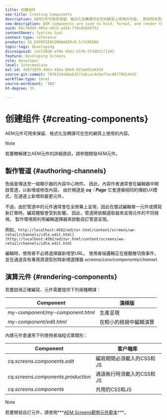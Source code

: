 ```yaml
---
title: 创建组件
seo-title: Creating Components
description: AEM元件可用來保留、格式化及轉譯可在您的網頁上使用的內容。 請依照本頁所述操作，瞭解製作管道和演算元件的相關資訊。
seo-description: AEM components are used to hold, format, and render the content made available on your webpages. Follow this page to learn about authoring channels and rendering components.
uuid: 66c76dd5-495a-4dcb-ad18-7f8a92669752
contentOwner: Jyotika Syal
content-type: reference
products: SG_EXPERIENCEMANAGER/6.5/SCREENS
topic-tags: developing
discoiquuid: cdc530d8-ef0e-4b61-b1f0-5f4d831f1392
feature: Developing Screens
role: Developer
level: Intermediate
exl-id: 4d673039-4963-458a-89e9-023a993dd354
source-git-commit: 707833ddd8ab2573abcac4e9a77ec88778624435
workflow-type: tm+mt
source-wordcount: '302'
ht-degree: 3%

---
```


# 创建组件 {#creating-components}

AEM元件可用來保留、格式化及轉譯可在您的網頁上使用的內容。

>[!NOTE]
>
>若要瞭解建立AEM元件的詳細資訊，請參閱開發AEM元件。

## 製作管道 {#authoring-channels}

色版是傳送至一組顯示器的內容中心物件。 因此，內容作者通常會在編輯器中開啟管道，以新增或修改內容。 由於頻道是 ***cq：Page*** 它會遵循相同的傳統UX模式，在通道上新增和變更元件。

不過，由於管道中的元件通常會在全熒幕上呈現，因此在嘗試編輯單一元件或撰寫新訂單時，編寫體驗會受到影響。 因此，管道將依賴選取器來呈現元件的不同檢視。 製作環境將利用編輯選擇器來啟動自訂管道呈現。

例如，`http://localhost:4502/editor.html/content/screens/we-retail/channels/idle.edit.html](http://localhost:4502/editor.html/content/screens/we-retail/channels/idle.edit.html`

編輯時，使用者不必將選擇器新增至URL。 使用者端邏輯正在接聽層切換事件，並在通道具有專用資源型別時新增選擇器 *screens/core/components/channel.*

## 演算元件 {#rendering-components}

若要啟用正確編寫，元件需要提供下列兩種轉譯：

| **Component** | **演绎版** |
|---|---|
| *my-component/my-component.html* | 生產呈現 |
| *my-component/edit.html* | 在較小的檢視中編輯演算 |

內建元件會運用下列使用者端程式庫類別：

| **Component** | **客户端库** |
|---|---|
| *cq.screens.components.edit* | 編寫期間必須載入的CSS和JS |
| *cq.screens.components.production* | 通道執行時須載入的CSS和JS |
| *cq.screens.components* | 共用的CSS和JS |

>[!NOTE]
>
>若要開發自訂元件，請使用***[AEM Screens範例元件範本](https://github.com/Adobe-Marketing-Cloud/aem-screens-component-template)***。
